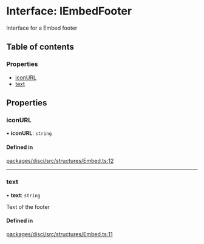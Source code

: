 # Interface: IEmbedFooter

Interface for a Embed footer

## Table of contents

### Properties

- [iconURL](IEmbedFooter.md#iconurl)
- [text](IEmbedFooter.md#text)

## Properties

### iconURL

• **iconURL**: `string`

#### Defined in

[packages/disci/src/structures/Embed.ts:12](https://github.com/typicalninja493/disci/blob/96876f6/packages/disci/src/structures/Embed.ts#L12)

___

### text

• **text**: `string`

Text of the footer

#### Defined in

[packages/disci/src/structures/Embed.ts:11](https://github.com/typicalninja493/disci/blob/96876f6/packages/disci/src/structures/Embed.ts#L11)
